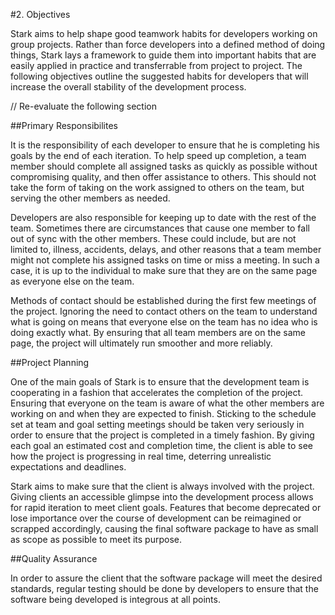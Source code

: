 #2. Objectives

Stark aims to help shape good teamwork habits for developers working on group projects. Rather than force developers into a defined method of doing things, Stark lays a framework to guide them into important habits that are easily applied in practice and transferrable from project to project. The following objectives outline the suggested habits for developers that will increase the overall stability of the development process.

// Re-evaluate the following section

##Primary Responsibilites

It is the responsibility of each developer to ensure that he is completing his goals by the end of each iteration. To help speed up completion, a team member should complete all assigned tasks as quickly as possible without compromising quality, and then offer assistance to others. This should not take the form of taking on the work assigned to others on the team, but serving the other members as needed.

Developers are also responsible for keeping up to date with the rest of the team. Sometimes there are circumstances that cause one member to fall out of sync with the other members. These could include, but are not limited to, illness, accidents, delays, and other reasons that a team member might not complete his assigned tasks on time or miss a meeting. In such a case, it is up to the individual to make sure that they are on the same page as everyone else on the team.

Methods of contact should be established during the first few meetings of the project. Ignoring the need to contact others on the team to understand what is going on means that everyone else on the team has no idea who is doing exactly what. By ensuring that all team members are on the same page, the project will ultimately run smoother and more reliably.

##Project Planning

One of the main goals of Stark is to ensure that the development team is cooperating in a fashion that accelerates the completion of the project. Ensuring that everyone on the team is aware of what the other members are working on and when they are expected to finish. Sticking to the schedule set at team and goal setting meetings should be taken very seriously in order to ensure that the project is completed in a timely fashion. By giving each goal an estimated cost and completion time, the client is able to see how the project is progressing in real time, deterring unrealistic expectations and deadlines.

Stark aims to make sure that the client is always involved with the project. Giving clients an accessible glimpse into the development process allows for rapid iteration to meet client goals. Features that become deprecated or lose importance over the course of development can be reimagined or scrapped accordingly, causing the final software package to have as small as scope as possible to meet its purpose.

##Quality Assurance

In order to assure the client that the software package will meet the desired standards, regular testing should be done by developers to ensure that the software being developed is integrous at all points.